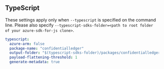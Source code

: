 ## TypeScript

These settings apply only when `--typescript` is specified on the command line.
Please also specify `--typescript-sdks-folder=<path to root folder of your azure-sdk-for-js clone>`.

```yaml $(typescript)
typescript:
  azure-arm: false
  package-name: "confidentialledger"
  output-folder: "$(typescript-sdks-folder)/packages/confidentialledger"
  payload-flattening-threshold: 1
  generate-metadata: true
```

